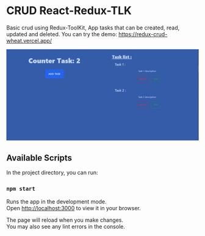 # CRUD React-Redux-TLK

Basic crud using Redux-ToolKit, App tasks that can be created, read, updated and deleted. 
You can try the demo: https://redux-crud-wheat.vercel.app/

 ![](/screen-redux-crud.png)

## Available Scripts

In the project directory, you can run:

### `npm start`

Runs the app in the development mode.\
Open [http://localhost:3000](http://localhost:3000) to view it in your browser.

The page will reload when you make changes.\
You may also see any lint errors in the console.

